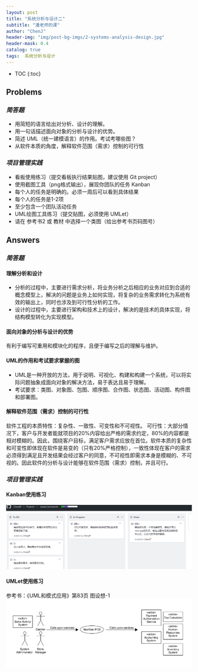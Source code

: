 ```yaml
---  
layout: post  
title: "系统分析与设计二"  
subtitle: "潘老师的课"  
author: "ChenJ"  
header-img: "img/post-bg-imgs/2-systems-analysis-design.jpg"  
header-mask: 0.4  
catalog: true
tags:  系统分析与设计
---
```


* TOC
{:toc}

## Problems
### *简答题*
 * 用简短的语言给出对分析、设计的理解。
 * 用一句话描述面向对象的分析与设计的优势。
 * 简述 UML（统一建模语言）的作用。考试考哪些图？
 * 从软件本质的角度，解释软件范围（需求）控制的可行性

### *项目管理实践*
 * 看板使用练习（提交看板执行结果贴图，建议使用 Git project）
 * 使用截图工具（png格式输出），展现你团队的任务 Kanban
 * 每个人的任务是明确的。必须一周后可以看到具体结果
 * 每个人的任务是1-2项
 * 至少包含一个团队活动任务
 * UML绘图工具练习（提交贴图，必须使用 UMLet）
 * 请在 参考书2 或 教材 中选择一个类图（给出参考书页码图号）
 
## Answers
### *简答题*
#### **理解分析和设计**
* 分析的过程中，主要进行需求分析，将业务分析之后相应的业务对应到合适的概念模型上，解决的问题是业务上如何实现，将复杂的业务需求转化为系统有效的输出上，同时也涉及到可行性分析的工作。
* 设计的过程中，主要进行架构和技术上的设计，解决的是技术的具体实现，将结构模型转化为实现模型。

#### **面向对象的分析与设计的优势**
有利于编写可重用和模块化的程序，且便于编写之后的理解与维护。 

#### **UML的作用和考试要求掌握的图**
 * UML是一种开放的方法，用于说明、可视化、构建和构建一个系统，可以将实际问题抽象成面向对象的解决方法，易于表达且易于理解。
 * 考试要求：类图、对象图、包图、顺序图、合作图、状态图、活动图、构件图和部署图。

#### **解释软件范围（需求）控制的可行性**
软件工程的本质特性：复杂性、一致性、可变性和不可视性。
可行性：大部分情况下，客户与开发者能就项目的20%内容给出严格的需求约定，80%的内容都是相对模糊的。因此，围绕客户目标，满足客户需求应放在首位。软件本质的复杂性和可变性即体现在软件是易变的（只有20%严格控制），一致性体现在客户的需求必须得到满足且开发结果会经过客户的同意，不可视性即需求本身是模糊的、不可视的。因此软件的分析与设计能够在软件范围（需求）控制，并且可行。

### *项目管理实践*

#### **Kanban使用练习**
![](https://raw.githubusercontent.com/Chenjiff/Chenjiff.github.io/master/img/in-post/SWSAD-in/kanban-catch.PNG)

#### **UMLet使用练习**
参考书：《UML和模式应用》第83页 图设想-1
![](/img/in-post/SWSAD-in/UML-catch.PNG)


